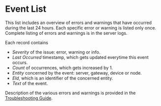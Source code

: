 # Event List

This list includes an overview of errors and warnings that have occurred during
the last 24 hours. Each specific error or warning is listed only once. Complete
listing of errors and warnings is in the server logs.

Each record contains
 * *Severity* of the issue: error, warning or info.
 * *Last Occurred* timestamp, which gets updated everytime this event occurs.
 * *Count* of occurrences, which gets increased by 1.
 * *Entity* concerned by the event: server, gateway, device or node.
 * *EId*, which is an identifier of the concerned entity.
 * *Text* of the event.

Description of the various errors and warnings is provided in the
[Troubleshooting Guide](Troubleshooting.md).
